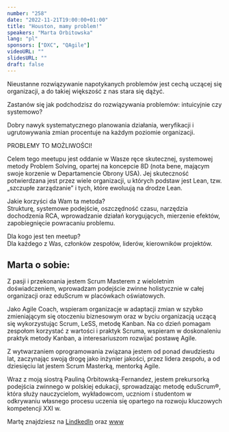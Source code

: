 ```yaml
---
number: "258"
date: "2022-11-21T19:00:00+01:00"
title: "Houston, mamy problem!"
speakers: "Marta Orbitowska"
lang: "pl"
sponsors: ["DXC", "QAgile"]
videoURL: ""
slidesURL: ""
draft: false
---
```


Nieustanne rozwiązywanie napotykanych problemów jest cechą uczącej się organizacji, a do takiej większość z nas stara się dążyć.

Zastanów się jak podchodzisz do rozwiązywania problemów: intuicyjnie czy systemowo?

Dobry nawyk systematycznego planowania działania, weryfikacji i ugrutowywania zmian procentuje na każdym poziomie organizacji.

PROBLEMY TO MOŻLIWOŚCI!

Celem tego meetupu jest oddanie w Wasze ręce skutecznej, systemowej metody Problem Solving, opartej na koncepcie 8D (nota bene, mającym swoje korzenie w Departamencie Obrony USA). Jej skuteczność potwierdzana jest przez wiele organizacji, u których podstaw jest Lean, tzw. „szczupłe zarządzanie” i tych, które ewoluują na drodze Lean.  

Jakie korzyści da Wam ta metoda?   
Strukturę, systemowe podejście, oszczędność czasu, narzędzia dochodzenia RCA, wprowadzanie działań korygujących, mierzenie efektów, zapobiegnięcie powracaniu problemu.

Dla kogo jest ten meetup?   
Dla każdego z Was, członków zespołów, liderów, kierowników projektów.

## Marta o sobie:

Z pasji i przekonania jestem Scrum Masterem z wieloletnim doświadczeniem, wprowadzam podejście zwinne holistycznie w całej organizacji oraz eduScrum w placówkach oświatowych.

Jako Agile Coach, wspieram organizacje w adaptacji zmian w szybko zmieniającym się otoczeniu biznesowym oraz w byciu organizacją uczącą się wykorzystując Scrum, LeSS, metodę Kanban. Na co dzień pomagam zespołom korzystać z wartości i praktyk Scruma, wspieram w doskonaleniu praktyk metody Kanban, a interesariuszom rozwijać postawę Agile.

Z wytwarzaniem oprogramowania związana jestem od ponad dwudziestu lat, zaczynając swoją drogę jako inżynier jakości, przez lidera zespołu, a od dziesięciu lat jestem Scrum Masterką, mentorką Agile.

Wraz z moją siostrą Pauliną Orbitowską-Fernandez, jestem prekursorką podejścia zwinnego w polskiej edukacji, sprowadzając metodę eduScrum®, która służy nauczycielom, wykładowcom, uczniom i studentom w odkrywaniu własnego procesu uczenia się opartego na rozwoju kluczowych kompetencji XXI w.

Martę znajdziesz na [LindkedIn](https://www.linkedin.com/in/marta-orbitowska/) oraz [www](https://agilekata.pl/)
